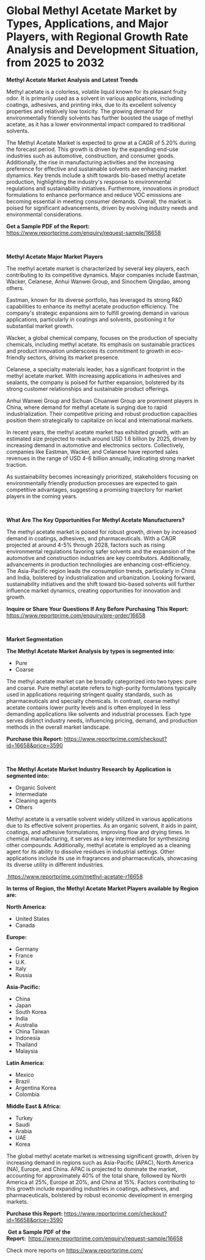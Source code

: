 <p><h1>Global Methyl Acetate Market by Types, Applications, and Major Players, with Regional Growth Rate Analysis and Development Situation, from 2025 to 2032</h1></p><p><strong>Methyl Acetate Market Analysis and Latest Trends</strong></p>
<p><p>Methyl acetate is a colorless, volatile liquid known for its pleasant fruity odor. It is primarily used as a solvent in various applications, including coatings, adhesives, and printing inks, due to its excellent solvency properties and relatively low toxicity. The growing demand for environmentally friendly solvents has further boosted the usage of methyl acetate, as it has a lower environmental impact compared to traditional solvents.</p><p>The Methyl Acetate Market is expected to grow at a CAGR of 5.20% during the forecast period. This growth is driven by the expanding end-use industries such as automotive, construction, and consumer goods. Additionally, the rise in manufacturing activities and the increasing preference for effective and sustainable solvents are enhancing market dynamics. Key trends include a shift towards bio-based methyl acetate production, highlighting the industry's response to environmental regulations and sustainability initiatives. Furthermore, innovations in product formulations to enhance performance and reduce VOC emissions are becoming essential in meeting consumer demands. Overall, the market is poised for significant advancements, driven by evolving industry needs and environmental considerations.</p></p>
<p><strong>Get a Sample PDF of the Report:&nbsp;</strong> <a href="https://www.reportprime.com/enquiry/request-sample/16658?utm_campaign=2853&utm_medium=2&utm_source=Github&utm_content=ia&utm_term=18032025&utm_id=methyl-acetate">https://www.reportprime.com/enquiry/request-sample/16658</a></p>
<p>&nbsp;</p>
<p><strong>Methyl Acetate Major Market Players</strong></p>
<p><p>The methyl acetate market is characterized by several key players, each contributing to its competitive dynamics. Major companies include Eastman, Wacker, Celanese, Anhui Wanwei Group, and Sinochem Qingdao, among others. </p><p>Eastman, known for its diverse portfolio, has leveraged its strong R&D capabilities to enhance its methyl acetate production efficiency. The company's strategic expansions aim to fulfill growing demand in various applications, particularly in coatings and solvents, positioning it for substantial market growth.</p><p>Wacker, a global chemical company, focuses on the production of specialty chemicals, including methyl acetate. Its emphasis on sustainable practices and product innovation underscores its commitment to growth in eco-friendly sectors, driving its market presence.</p><p>Celanese, a specialty materials leader, has a significant footprint in the methyl acetate market. With increasing applications in adhesives and sealants, the company is poised for further expansion, bolstered by its strong customer relationships and sustainable product offerings.</p><p>Anhui Wanwei Group and Sichuan Chuanwei Group are prominent players in China, where demand for methyl acetate is surging due to rapid industrialization. Their competitive pricing and robust production capacities position them strategically to capitalize on local and international markets.</p><p>In recent years, the methyl acetate market has exhibited growth, with an estimated size projected to reach around USD 1.6 billion by 2025, driven by increasing demand in automotive and electronics sectors. Collectively, companies like Eastman, Wacker, and Celanese have reported sales revenues in the range of USD 4-6 billion annually, indicating strong market traction.</p><p>As sustainability becomes increasingly prioritized, stakeholders focusing on environmentally friendly production processes are expected to gain competitive advantages, suggesting a promising trajectory for market players in the coming years.</p></p>
<p>&nbsp;</p>
<p><strong>What Are The Key Opportunities For Methyl Acetate Manufacturers?</strong></p>
<p><p>The methyl acetate market is poised for robust growth, driven by increased demand in coatings, adhesives, and pharmaceuticals. With a CAGR projected at around 4-5% through 2028, factors such as rising environmental regulations favoring safer solvents and the expansion of the automotive and construction industries are key contributors. Additionally, advancements in production technologies are enhancing cost-efficiency. The Asia-Pacific region leads the consumption trends, particularly in China and India, bolstered by industrialization and urbanization. Looking forward, sustainability initiatives and the shift toward bio-based solvents will further influence market dynamics, creating opportunities for innovation and growth.</p></p>
<p><strong>Inquire or Share Your Questions If Any Before Purchasing This Report:</strong> <a href="https://www.reportprime.com/enquiry/pre-order/16658?utm_campaign=2853&utm_medium=2&utm_source=Github&utm_content=ia&utm_term=18032025&utm_id=methyl-acetate">https://www.reportprime.com/enquiry/pre-order/16658</a></p>
<p>&nbsp;</p>
<p><strong>Market Segmentation</strong></p>
<p><strong>The Methyl Acetate Market Analysis by types is segmented into:</strong></p>
<p><ul><li>Pure</li><li>Coarse</li></ul></p>
<p><p>The methyl acetate market can be broadly categorized into two types: pure and coarse. Pure methyl acetate refers to high-purity formulations typically used in applications requiring stringent quality standards, such as pharmaceuticals and specialty chemicals. In contrast, coarse methyl acetate contains lower purity levels and is often employed in less demanding applications like solvents and industrial processes. Each type serves distinct industry needs, influencing pricing, demand, and production methods in the overall market landscape.</p></p>
<p><strong>Purchase this Report:&nbsp;</strong><a href="https://www.reportprime.com/checkout?id=16658&price=3590&utm_campaign=2853&utm_medium=2&utm_source=Github&utm_content=ia&utm_term=18032025&utm_id=methyl-acetate">https://www.reportprime.com/checkout?id=16658&price=3590</a></p>
<p>&nbsp;</p>
<p><strong>The Methyl Acetate Market Industry Research by Application is segmented into:</strong></p>
<p><ul><li>Organic Solvent</li><li>Intermediate</li><li>Cleaning agents</li><li>Others</li></ul></p>
<p><p>Methyl acetate is a versatile solvent widely utilized in various applications due to its effective solvent properties. As an organic solvent, it aids in paint, coatings, and adhesive formulations, improving flow and drying times. In chemical manufacturing, it serves as a key intermediate for synthesizing other compounds. Additionally, methyl acetate is employed as a cleaning agent for its ability to dissolve residues in industrial settings. Other applications include its use in fragrances and pharmaceuticals, showcasing its diverse utility in different industries.</p></p>
<p><a href="https://www.reportprime.com/methyl-acetate-r16658?utm_campaign=2853&utm_medium=2&utm_source=Github&utm_content=ia&utm_term=18032025&utm_id=methyl-acetate">&nbsp;https://www.reportprime.com/methyl-acetate-r16658</a></p>
<p><strong>In terms of Region, the Methyl Acetate Market Players available by Region are:</strong></p>
<p>
    <p> <strong> North America: </strong>
        <ul>
            <li>United States</li>
            <li>Canada</li>
        </ul>
        </p> 
    <p> <strong> Europe: </strong>
        <ul>
            <li>Germany</li>
            <li>France</li>
            <li>U.K.</li>
            <li>Italy</li>
            <li>Russia</li>
        </ul>
        </p> 
    <p> <strong> Asia-Pacific: </strong>
        <ul>
            <li>China</li>
            <li>Japan</li>
            <li>South Korea</li>
            <li>India</li>
            <li>Australia</li>
            <li>China Taiwan</li>
            <li>Indonesia</li>
            <li>Thailand</li>
            <li>Malaysia</li>
        </ul>
        </p> 
    <p> <strong> Latin America: </strong>
        <ul>
            <li>Mexico</li>
            <li>Brazil</li>
            <li>Argentina Korea</li>
            <li>Colombia</li>
        </ul>
        </p> 
    <p> <strong> Middle East & Africa: </strong>
        <ul>
            <li>Turkey</li>
            <li>Saudi</li>
            <li>Arabia</li>
            <li>UAE</li>
            <li>Korea</li>
        </ul>
    </p>
    </p>
<p><p>The global methyl acetate market is witnessing significant growth, driven by increasing demand in regions such as Asia-Pacific (APAC), North America (NA), Europe, and China. APAC is projected to dominate the market, accounting for approximately 40% of the total share, followed by North America at 25%, Europe at 20%, and China at 15%. Factors contributing to this growth include expanding industries in coatings, adhesives, and pharmaceuticals, bolstered by robust economic development in emerging markets.</p></p>
<p><strong>Purchase this Report: </strong><a href="https://www.reportprime.com/checkout?id=16658&price=3590&utm_campaign=2853&utm_medium=2&utm_source=Github&utm_content=ia&utm_term=18032025&utm_id=methyl-acetate">https://www.reportprime.com/checkout?id=16658&price=3590</a></p>
<p>&nbsp;<strong>Get a Sample PDF of the Report:&nbsp;&nbsp;</strong><a href="https://www.reportprime.com/enquiry/request-sample/16658?utm_campaign=2853&utm_medium=2&utm_source=Github&utm_content=ia&utm_term=18032025&utm_id=methyl-acetate">https://www.reportprime.com/enquiry/request-sample/16658</a></p>
<p><strong></strong></p>
<p>Check more reports on <a href="https://www.reportprime.com/?utm_campaign=2853&utm_medium=2&utm_source=Github&utm_content=ia&utm_term=18032025&utm_id=methyl-acetate">https://www.reportprime.com/</a></p>